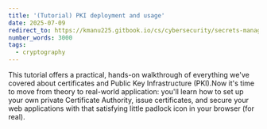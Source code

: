 ```yaml
---
title: '(Tutorial) PKI deployment and usage'
date: 2025-07-09
redirect_to: https://kmanu225.gitbook.io/cs/cybersecurity/secrets-management/demo-pki-deployment
number_words: 3000
tags:
  - cryptography
---
```


This tutorial offers a practical, hands-on walkthrough of everything we've covered about certificates and Public Key Infrastructure (PKI).Now it's time to move from theory to real-world application: you'll learn how to set up your own private Certificate Authority, issue certificates, and secure your web applications with that satisfying little padlock icon in your browser (for real).
